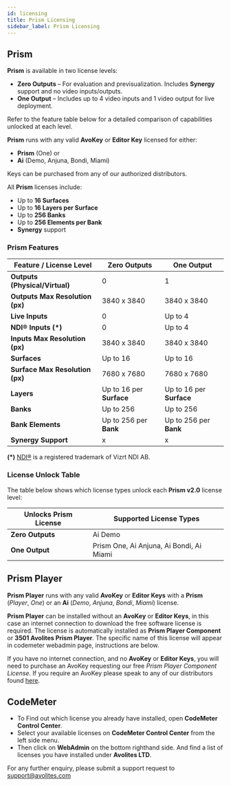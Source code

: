 ```yaml
---
id: licensing
title: Prism Licensing
sidebar_label: Prism Licensing
---
```


## Prism

**Prism** is available in two license levels:

- **Zero Outputs** – For evaluation and previsualization. Includes **Synergy** support and no video inputs/outputs.
- **One Output** – Includes up to 4 video inputs and 1 video output for live deployment.

Refer to the feature table below for a detailed comparison of capabilities unlocked at each level.

**Prism** runs with any valid **AvoKey** or **Editor Key** licensed for either:
- **Prism** (One) or
- **Ai** (Demo, Anjuna, Bondi, Miami)

Keys can be purchased from any of our authorized distributors.

All **Prism** licenses include:
- Up to **16 Surfaces**
- Up to **16 Layers per Surface**
- Up to **256 Banks**
- Up to **256 Elements per Bank**
- **Synergy** support

### Prism Features
| Feature / License Level | Zero Outputs | One Output |
|-|-|-|
| **Outputs (Physical/Virtual)**       | 0   | 1 |
| **Outputs Max Resolution (px)** | 3840 x 3840 | 3840 x 3840 |
| **Live Inputs**            | 0   | Up to 4 |
| **NDI® Inputs (*)**             | 0   | Up to 4 |
| **Inputs Max Resolution (px)**  | 3840 x 3840 | 3840 x 3840 |
| **Surfaces**                | Up to 16 | Up to 16 |
| **Surface Max Resolution (px)** | 7680 x 7680 | 7680 x 7680 |
| **Layers**                 | Up to 16 per **Surface** | Up to 16 per **Surface** |
| **Banks**                  | Up to 256 | Up to 256 |
| **Bank Elements**          | Up to 256 per **Bank** | Up to 256 per **Bank** |
| **Synergy Support** |x| x|

**(*)** [NDI®](https://ndi.video/) is a registered trademark of Vizrt NDI AB.

### License Unlock Table

The table below shows which license types unlock each **Prism v2.0** license level:

| Unlocks Prism License | Supported License Types                                      |
|------------------------|-------------------------------------------------------------|
| **Zero Outputs**        | Ai Demo                                                     |
| **One Output**         | Prism One, Ai Anjuna, Ai Bondi, Ai Miami                 |



## Prism Player

**Prism Player** runs with any valid **AvoKey** or **Editor Keys** with a **Prism** (_Player_, _One_) or an **Ai** (_Demo_, _Anjuna_, _Bondi_, _Miami_) license.

**Prism Player** can be installed without an **AvoKey** or **Editor Keys**, in this case an internet connection to download the free software license is required. The license is automatically installed as **Prism Player Component** or **3501 Avolites Prism Player**. The specific name of this license will appear in codemeter webadmin page, instructions are below.

If you have no internet connection, and no **AvoKey** or **Editor Keys**, you will need to purchase an AvoKey requesting our free *Prism Player Component License*. If you require an AvoKey please speak to any of our distributors found [here](https://www.avolites.com/official-distributors).

<!-- ## All Licenses

The below table shows which app can be use against Avolites current set of **Ai** / **Prism** Licenses.

| | Ai Demo  | Ai Anjuna | Ai Bondi | Ai Miami | Prism One| Prism Player |
|-----------------|:--------:|:---------:|:--------:|:--------:|:-------------:| :-------------:|
| **Prism Zero Outputs**       |   x    |        |        |       |               | |
| **Prism One Output**|        |     x     |    x     |    x     |       x       | |
| **Prism Player**|    x    |     x     |    x     |    x     |       x       | x| -->

## CodeMeter

- To Find out which license you already have installed, open **CodeMeter Control Center**.
- Select your available licenses on **CodeMeter Control Center** from the left side menu.
- Then click on **WebAdmin** on the bottom righthand side. And find a list of licenses you have installed under **Avolites LTD**.

For any further enquiry, please submit a support request to <a href="mailto:support@avolites.com?subject=Prism:">support@avolites.com</a>